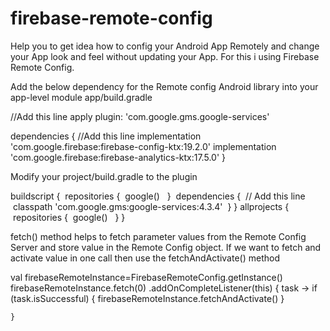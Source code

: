 # firebase-remote-config

Help you to get idea how to config your Android App Remotely and change your App look and feel without updating your App.
For this i using Firebase Remote Config.





Add the below dependency for the Remote config Android library into your app-level module app/build.gradle

//Add this line
apply plugin: 'com.google.gms.google-services'

dependencies {
//Add this line
implementation 'com.google.firebase:firebase-config-ktx:19.2.0'
implementation 'com.google.firebase:firebase-analytics-ktx:17.5.0'
}

Modify your project/build.gradle to the plugin

buildscript {
 repositories {
 google() 
 }
 dependencies {
 // Add this line
 classpath 'com.google.gms:google-services:4.3.4'
 }
}
allprojects {
 repositories {
 google() 
 }
}


fetch() method helps to fetch parameter values from the Remote Config Server and store value in the Remote Config object.
If we want to fetch and activate value in one call then use the fetchAndActivate() method

val firebaseRemoteInstance=FirebaseRemoteConfig.getInstance()
firebaseRemoteInstance.fetch(0)
    .addOnCompleteListener(this) { task ->
        if (task.isSuccessful) {
            firebaseRemoteInstance.fetchAndActivate()
        }
       
    }
